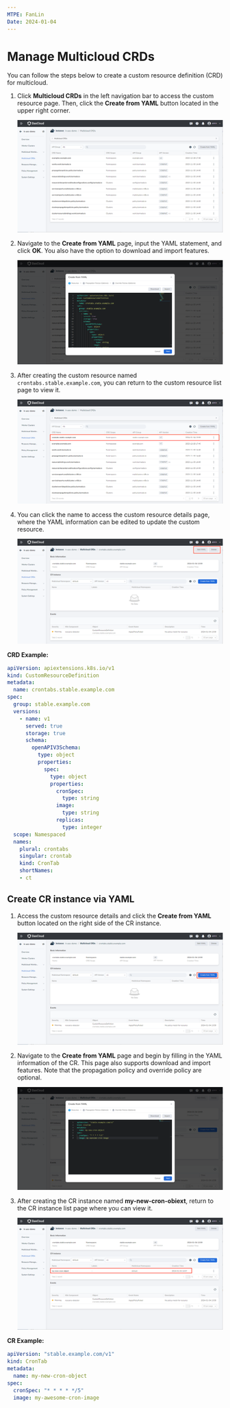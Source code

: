 ```yaml
---
MTPE: FanLin
Date: 2024-01-04
---
```


# Manage Multicloud CRDs

You can follow the steps below to create a custom resource definition (CRD) for multicloud.

1. Click __Multicloud CRDs__ in the left navigation bar to access the custom resource page. Then, click the __Create from YAML__ button located in the upper right corner.

    ![Create CRD](../images/crd01.png)

2. Navigate to the __Create from YAML__ page, input the YAML statement, and click __OK__. You also have the option to download and import features.

    ![Create from yaml](../images/crd02.png)

3. After creating the custom resource named `crontabs.stable.example.com`, you can return to the custom resource list page to view it.

    ![Successfully Created](../images/crd03.png)

4. You can click the name to access the custom resource details page, where the YAML information can be edited to update the custom resource.

    ![CRD Details](../images/crd04.png)

**CRD Example:**

```yaml
apiVersion: apiextensions.k8s.io/v1
kind: CustomResourceDefinition
metadata:
  name: crontabs.stable.example.com
spec:
  group: stable.example.com
  versions:
    - name: v1
      served: true
      storage: true
      schema:
        openAPIV3Schema:
          type: object
          properties:
            spec:
              type: object
              properties:
                cronSpec:
                  type: string
                image:
                  type: string
                replicas:
                  type: integer
  scope: Namespaced
  names:
    plural: crontabs
    singular: crontab
    kind: CronTab
    shortNames:
    - ct
```

## Create CR instance via YAML

1. Access the custom resource details and click the __Create from YAML__ button located on the right side of the CR instance.

    ![Create CR](../images/crd05.png)

2. Navigate to the __Create from YAML__ page and begin by filling in the YAML information of the CR. This page also supports download and import features. Note that the propagation policy and override policy are optional.

    ![Create from yaml](../images/crd06.png)

3. After creating the CR instance named __my-new-cron-obiext__, return to the CR instance list page where you can view it.

    ![Successfully Created](../images/crd07.png)

**CR Example:**

```yaml
apiVersion: "stable.example.com/v1"
kind: CronTab
metadata:
  name: my-new-cron-object
spec:
  cronSpec: "* * * * */5"
  image: my-awesome-cron-image
```

